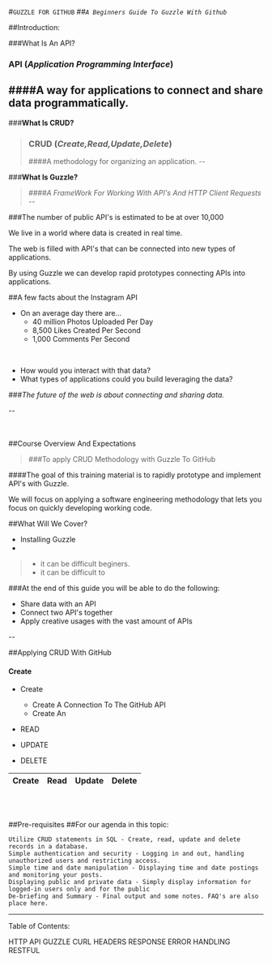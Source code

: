 #`GUZZLE FOR GITHUB`
##*`A Beginners Guide To Guzzle With Github`*
</br>

##Introduction:

###What Is An API?
> 
### API (*Application Programming Interface*)
####A way for applications to connect and share data programmatically.
--

###**What Is CRUD?**
> ### CRUD (*Create,Read,Update,Delete*)
> ####A methodology for organizing an application.
--

###**What Is Guzzle?**
> ####*A FrameWork For Working With API's And HTTP Client Requests*
--

###The number of public API's is estimated to be at over 10,000

We live in a world where data is created in real time.

The web is filled with API's that can be connected into new types of applications.

By using Guzzle we can develop rapid prototypes connecting APIs into applications.


##A few facts about the Instagram API 
* On an average day there are...
	* 40 million Photos Uploaded Per Day
	* 8,500 Likes Created Per Second
	* 1,000 Comments Per Second
</br>

*  How would you interact with that data?
* What types of applications could you build leveraging the data?

###*The future of the web is about connecting and sharing data.*

--
</br>
</br>
</br>


##Course Overview And Expectations
> ###To apply CRUD Methodology with Guzzle To GitHub
 


####The goal of this training material is to rapidly prototype and implement API's with Guzzle.

We will focus on applying a software engineering methodology that lets
you focus on quickly developing working code.


##What Will We Cover?
* Installing Guzzle
* 



> 	- it can be difficult beginers.
> 	- it can be difficult to 
> 

###At the end of this guide you will be able to do the following:

- Share data with an API
- Connect two API's together
- Apply creative usages with the vast amount of APIs

--

##Applying CRUD With GitHub

#### Create
- Create
	* Create A Connection To The GitHub API
	* Create An 


- READ
- UPDATE
- DELETE

Create | Read | Update | Delete
--- | --- | --- | ---








</br>
</br>




##Pre-requisites
##For our agenda in this topic:

    Utilize CRUD statements in SQL - Create, read, update and delete records in a database.
    Simple authentication and security - Logging in and out, handling unauthorized users and restricting access.
    Simple time and date manipulation - Displaying time and date postings and monitoring your posts.
    Displaying public and private data - Simply display information for logged-in users only and for the public
    De-briefing and Summary - Final output and some notes. FAQ's are also place here.






---











Table of Contents:

HTTP
API
GUZZLE
CURL
HEADERS
RESPONSE
ERROR HANDLING
RESTFUL



